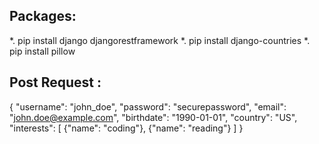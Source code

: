 ## Packages:
*. pip install django djangorestframework
*. pip install django-countries
*. pip install pillow 







## Post Request :
{
    "username": "john_doe",
    "password": "securepassword",
    "email": "john.doe@example.com",
    "birthdate": "1990-01-01",
    "country": "US",
    "interests": [
        {"name": "coding"},
        {"name": "reading"}
    ]
}
